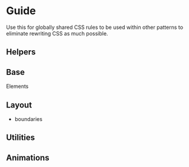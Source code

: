 

# Guide

Use this for globally shared CSS rules to be used within other patterns to eliminate rewriting CSS as much possible.


## Helpers


## Base

Elements

## Layout 

* boundaries


## Utilities


## Animations

